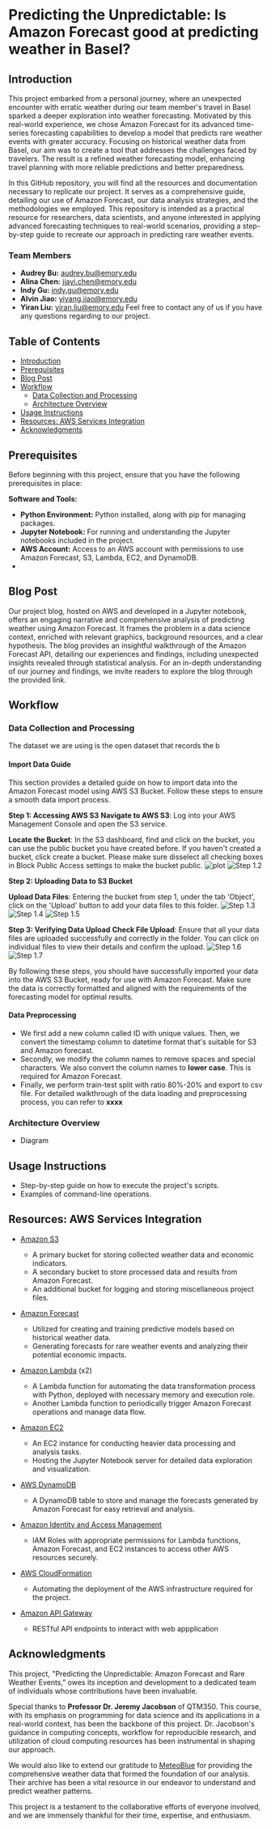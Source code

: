 # Predicting the Unpredictable: Is Amazon Forecast good at predicting weather in Basel?

## Introduction
This project embarked from a personal journey, where an unexpected encounter with erratic weather during our team member's travel in Basel sparked a deeper exploration into weather forecasting. Motivated by this real-world experience, we chose Amazon Forecast for its advanced time-series forecasting capabilities to develop a model that predicts rare weather events with greater accuracy. Focusing on historical weather data from Basel, our aim was to create a tool that addresses the challenges faced by travelers. The result is a refined weather forecasting model, enhancing travel planning with more reliable predictions and better preparedness.

In this GitHub repository, you will find all the resources and documentation necessary to replicate our project. It serves as a comprehensive guide, detailing our use of Amazon Forecast, our data analysis strategies, and the methodologies we employed. This repository is intended as a practical resource for researchers, data scientists, and anyone interested in applying advanced forecasting techniques to real-world scenarios, providing a step-by-step guide to recreate our approach in predicting rare weather events.
### Team Members
- **Audrey Bu:** <audrey.bu@emory.edu>
- **Alina Chen:** <jiayi.chen@emory.edu>
- **Indy Gu:** <indy.gu@emory.edu>
- **Alvin Jiao:** <yiyang.jiao@emory.edu>
- **Yiran Liu:** <yiran.liu@emory.edu>
Feel free to contact any of us if you have any questions regarding to our project. 


## Table of Contents
- [Introduction](#introduction)
- [Prerequisites](#prerequisites)
- [Blog Post](#blog-post)
- [Workflow](#workflow)
  - [Data Collection and Processing](#data-collection-and-processing)
   - [Architecture Overview](#architecture-overview)
- [Usage Instructions](#usage-instructions)
- [Resources: AWS Services Integration](#resources-aws-services-integration)
- [Acknowledgments](#acknowledgments)

## Prerequisites

Before beginning with this project, ensure that you have the following prerequisites in place:

**Software and Tools:**
- **Python Environment:** Python installed, along with pip for managing packages.
- **Jupyter Notebook:** For running and understanding the Jupyter notebooks included in the project.
- **AWS Account:** Access to an AWS account with permissions to use Amazon Forecast, S3, Lambda, EC2, and DynamoDB.
- 
## Blog Post
Our project blog, hosted on AWS and developed in a Jupyter notebook, offers an engaging narrative and comprehensive analysis of predicting weather using Amazon Forecast. It frames the problem in a data science context, enriched with relevant graphics, background resources, and a clear hypothesis. The blog provides an insightful walkthrough of the Amazon Forecast API, detailing our experiences and findings, including unexpected insights revealed through statistical analysis. For an in-depth understanding of our journey and findings, we invite readers to explore the blog through the provided link.

## Workflow
### Data Collection and Processing
The dataset we are using is the open dataset that records the b
#### Import Data Guide
This section provides a detailed guide on how to import data into the Amazon Forecast model using AWS S3 Bucket. Follow these steps to ensure a smooth data import process.

**Step 1: Accessing AWS S3**
**Navigate to AWS S3**: Log into your AWS Management Console and open the S3 service.
   
**Locate the Bucket**: In the S3 dashboard, find and click on the bucket, you can use the public bucket you have created before. If you haven't created a bucket, click create a bucket. Please make sure disselect all checking boxes in Block Public Access settings to make the bucket public. 
   ![plot](https://github.com/AlinaChenjiayi/Group2ProjectFA23/blob/main/S3%20bucket%20guide%20pics/Step1.1.png)
   ![Step 1.2](https://github.com/AlinaChenjiayi/Group2ProjectFA23/blob/main/S3%20bucket%20guide%20pics/Step1.2.png)

**Step 2: Uploading Data to S3 Bucket**

**Upload Data Files**: Entering the bucket from step 1, under the tab 'Object', click on the 'Upload' button to add your data files to this folder.
    ![Step 1.3](https://github.com/AlinaChenjiayi/Group2ProjectFA23/blob/main/S3%20bucket%20guide%20pics/Step1.3.png)
   ![Step 1.4](https://github.com/AlinaChenjiayi/Group2ProjectFA23/blob/main/S3%20bucket%20guide%20pics/Step1.5.png)
   ![Step 1.5](https://github.com/AlinaChenjiayi/Group2ProjectFA23/blob/main/S3%20bucket%20guide%20pics/Step1.6.png)

**Step 3: Verifying Data Upload**
 **Check File Upload**: Ensure that all your data files are uploaded successfully and correctly in the folder. You can click on individual files to view their details and confirm the upload. 
   ![Step 1.6](https://github.com/AlinaChenjiayi/Group2ProjectFA23/blob/main/S3%20bucket%20guide%20pics/Step1.7.png)
   ![Step 1.7](https://github.com/AlinaChenjiayi/Group2ProjectFA23/blob/main/S3%20bucket%20guide%20pics/Step1.8.png)

By following these steps, you should have successfully imported your data into the AWS S3 Bucket, ready for use with Amazon Forecast. Make sure the data is correctly formatted and aligned with the requirements of the forecasting model for optimal results.

#### Data Preprocessing
- We first add a new column called ID with unique values. Then, we convert the timestamp column to datetime format that's suitable for S3 and Amazon forecast.
- Secondly, we modify the column names to remove spaces and special characters. We also convert the column names to **lower case**. This is required for Amazon Forecast.
- Finally, we perform train-test split with ratio 80%-20% and export to csv file.
For detailed walkthrough of the data loading and preprocessing process, you can refer to **xxxx**
  
### Architecture Overview
- Diagram
  
## Usage Instructions
- Step-by-step guide on how to execute the project's scripts.
- Examples of command-line operations.

## Resources: AWS Services Integration

* [Amazon S3](https://aws.amazon.com/s3/)
  * A primary bucket for storing collected weather data and economic indicators.
  * A secondary bucket to store processed data and results from Amazon Forecast.
  * An additional bucket for logging and storing miscellaneous project files.

* [Amazon Forecast](https://aws.amazon.com/forecast/)
  * Utilized for creating and training predictive models based on historical weather data.
  * Generating forecasts for rare weather events and analyzing their potential economic impacts.

* [Amazon Lambda](https://aws.amazon.com/lambda/) (x2)
  * A Lambda function for automating the data transformation process with Python, deployed with necessary memory and execution role.
  * Another Lambda function to periodically trigger Amazon Forecast operations and manage data flow.

* [Amazon EC2](https://aws.amazon.com/ec2/)
  * An EC2 instance for conducting heavier data processing and analysis tasks.
  * Hosting the Jupyter Notebook server for detailed data exploration and visualization.

* [AWS DynamoDB](https://aws.amazon.com/dynamodb/)
  * A DynamoDB table to store and manage the forecasts generated by Amazon Forecast for easy retrieval and analysis.

* [Amazon Identity and Access Management](https://aws.amazon.com/iam/)
  * IAM Roles with appropriate permissions for Lambda functions, Amazon Forecast, and EC2 instances to access other AWS resources securely.

* [AWS CloudFormation](https://aws.amazon.com/cloudformation/)
  * Automating the deployment of the AWS infrastructure required for the project.
    
* [Amazon API Gateway](https://aws.amazon.com/api-gateway/)
  * RESTful API endpoints to interact with web appplication


## Acknowledgments
This project, "Predicting the Unpredictable: Amazon Forecast and Rare Weather Events," owes its inception and development to a dedicated team of individuals whose contributions have been invaluable.

Special thanks to **Professor Dr. Jeremy Jacobson** of QTM350. This course, with its emphasis on programming for data science and its applications in a real-world context, has been the backbone of this project. Dr. Jacobson's guidance in computing concepts, workflow for reproducible research, and utilization of cloud computing resources has been instrumental in shaping our approach.

We would also like to extend our gratitude to [MeteoBlue](https://www.meteoblue.com/en/weather/archive/export) for providing the comprehensive weather data that formed the foundation of our analysis. Their archive has been a vital resource in our endeavor to understand and predict weather patterns.

This project is a testament to the collaborative efforts of everyone involved, and we are immensely thankful for their time, expertise, and enthusiasm.

